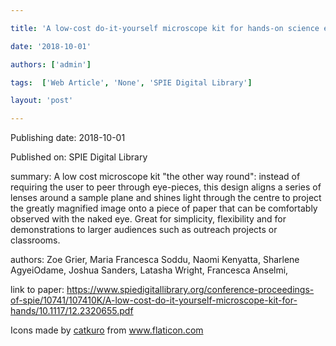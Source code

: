 ---
title: 'A low-cost do-it-yourself microscope kit for hands-on science education'
date: '2018-10-01'
authors: ['admin']
tags:  ['Web Article', 'None', 'SPIE Digital Library']
layout: 'post'
---
Publishing date: 2018-10-01

Published on: SPIE Digital Library

summary: A low cost microscope kit "the other way round": instead of requiring the user to peer through eye-pieces, this design aligns a series of lenses around a sample plane and shines light through the centre to project the greatly magnified image onto a piece of paper that can be comfortably observed with the naked eye. Great for simplicity, flexibility and for demonstrations to larger audiences such as outreach projects or classrooms.

authors: Zoe Grier, Maria Francesca Soddu, Naomi Kenyatta, Sharlene AgyeiOdame, Joshua Sanders, Latasha Wright, Francesca Anselmi,

link to paper: https://www.spiedigitallibrary.org/conference-proceedings-of-spie/10741/107410K/A-low-cost-do-it-yourself-microscope-kit-for-hands/10.1117/12.2320655.pdf

Icons made by <a href="https://www.flaticon.com/free-icon/bookshelves_3576884" title="catkuro">catkuro</a> from <a href="https://www.flaticon.com/" title="Flaticon"> www.flaticon.com</a>